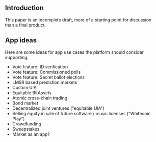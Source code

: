 
Introduction
------------

This paper is an incomplete draft, more of a starting point for discussion than a final product.

App ideas
---------

Here are some ideas for app use cases the platform should consider supporting.

- Vote feature:  ID verification
- Vote feature:  Commissioned polls
- Vote feature:  Secret ballot elections
- LMSR based prediction markets
- Custom UIA
- Equitable BitAssets
- Atomic cross-chain trading
- Bond market
- Decentralized joint ventures ("equitable UIA")
- Selling equity in sale of future software / music licenses ("Whitecoin Play")
- Crowdfunding
- Sweepstakes
- Market as an app?

